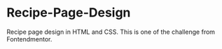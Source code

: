 # Recipe-Page-Design
Recipe page design in HTML and CSS. This is one of the challenge from Fontendmentor.

